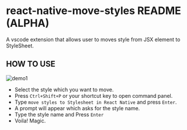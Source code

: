 # react-native-move-styles README (ALPHA)

A vscode extension that allows user to moves style from JSX element to StyleSheet.


## HOW TO USE

![demo1](assets/demo.gif)

* Select the style which you want to move.
* Press `Ctrl+Shift+P` or your shortcut key to open command panel.
* Type `move styles to Stylesheet in React Native` and press `Enter`.
* A prompt will appear which asks for the style name.
* Type the style name and Press `Enter`
* Voila! Magic.

